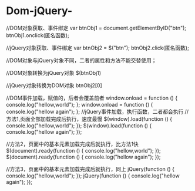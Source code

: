 # Dom-jQuery-
//DOM对象获取、事件绑定
var btnObj1 = document.getElementByID("btn");
btnObj1.onclick(匿名函数);

//jQuery对象获取、事件绑定
var btnObj2 = $("btn");
btnObj2.click(匿名函数);

//DOM对象与jQuery对象不同，二者的属性和方法不能交替使用；

//DOM对象转换为jQuery对象
$(btnObj1)

//jQuery对象转换为DOM对象
btnObj2[0]


//DOM事件加载，赋值的，后者会覆盖前者
window.onload = function () {
console.log("hellow,world");
};
window.onload = function () {
console.log("hellow again");
};
//jQuery事件加载，执行函数，二者都会执行
//方法1,页面全部加载完成后执行，速度最慢
$(window).load(function () {
console.log("hellow,world");
});
$(window).load(function () {
console.log("hellow again");
});

//方法2，页面中的基本元素加载完成后就执行，比方法1快
$(document).ready(function () {
console.log("hellow,world");
});
$(document).ready(function () {
console.log("hellow again");
});

//方法3，页面中的基本元素加载完成后就执行，同上
jQuery(function () {
console.log("hellow,world");
});
jQuery(function () {
console.log("hellow again");
});
